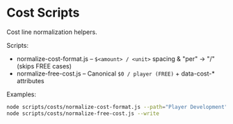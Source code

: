 # Cost Scripts

Cost line normalization helpers.

Scripts:

- normalize-cost-format.js – `$<amount> / <unit>` spacing & "per" → "/" (skips FREE cases)
- normalize-free-cost.js – Canonical `$0 / player (FREE)` + data-cost-* attributes

Examples:

```bash
node scripts/costs/normalize-cost-format.js --path="Player Development"
node scripts/costs/normalize-free-cost.js --write
```

